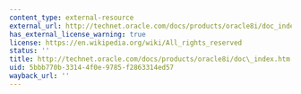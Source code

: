 ```yaml
---
content_type: external-resource
external_url: http://technet.oracle.com/docs/products/oracle8i/doc_index.htm
has_external_license_warning: true
license: https://en.wikipedia.org/wiki/All_rights_reserved
status: ''
title: http://technet.oracle.com/docs/products/oracle8i/doc\_index.htm
uid: 5bbb770b-3314-4f0e-9785-f2863314ed57
wayback_url: ''
---
```

